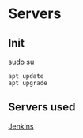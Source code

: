 # Servers

## Init

sudo su

    apt update
    apt upgrade


## Servers used

[Jenkins](https://jenkins.io/)
